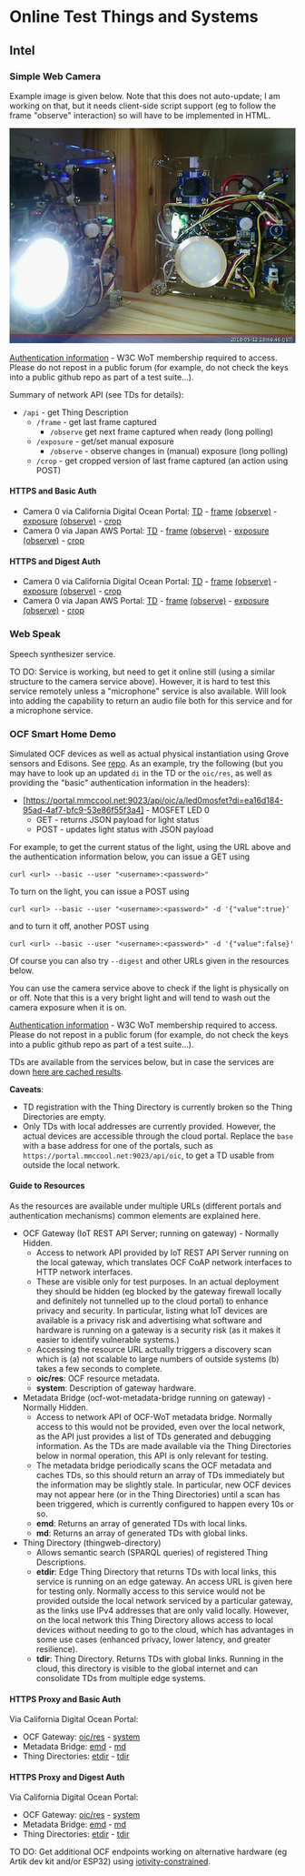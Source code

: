 # Online Test Things and Systems

## Intel

### Simple Web Camera
Example image is given below.  Note that this does not auto-update; I am working on that, but it needs client-side script support (eg to follow the frame "observe" interaction) so will have to be implemented in HTML.

![Example image from camera 0](IMAGES/intel_light_observe.jpeg)

[Authentication information](https://lists.w3.org/Archives/Member/member-wot-ig/2018May/0000.html) - W3C WoT membership required to access.  Please do not repost in a public forum (for example, do not check the keys into a public github repo as part of a test suite...).

Summary of network API (see TDs for details):
* `/api` - get Thing Description
    * `/frame` - get last frame captured
        - `/observe` get next frame captured when ready (long polling)
    * `/exposure` - get/set manual exposure
        - `/observe` - observe changes in (manual) exposure (long polling)
    * `/crop` - get cropped version of last frame captured (an action using POST)
          
#### HTTPS and Basic Auth
* Camera 0 via California Digital Ocean Portal:
    [TD](https://portal.mmccool.net:28443/api) -
    [frame](https://portal.mmccool.net:28443/api/frame)
          [(observe)](https://portal.mmccool.net:28443/api/frame/observe) -
    [exposure](https://portal.mmccool.net:28443/api/exposure)
          [(observe)](https://portal.mmccool.net:28443/api/exposure/observe) -
    [crop](https://portal.mmccool.net:28443/api/crop)
* Camera 0 via Japan AWS Portal:
    [TD](https://tiktok.mmccool.org:28443/api) -
    [frame](https://tiktok.mmccool.org:28443/api/frame)
          [(observe)](https://tiktok.mmccool.org:28443/api/frame/observe) -
    [exposure](https://tiktok.mmccool.org:28443/api/exposure)
          [(observe)](https://tiktok.mmccool.org:28443/api/exposure/observe) -
    [crop](https://tiktok.mmccool.org:28443/api/crop)

#### HTTPS and Digest Auth
* Camera 0 via California Digital Ocean Portal:
    [TD](https://portal.mmccool.net:28444/api) -
    [frame](https://portal.mmccool.net:28444/api/frame)
           [(observe)](https://portal.mmccool.net:28444/api/frame/observe) -
    [exposure](https://portal.mmccool.net:28444/api/exposure)
           [(observe)](https://portal.mmccool.net:28444/api/exposure/observe) -
    [crop](https://portal.mmccool.net:28444/api/crop)
* Camera 0 via Japan AWS Portal:
    [TD](https://tiktok.mmccool.org:28444/api) -
    [frame](https://tiktok.mmccool.org:28444/api/frame)
           [(observe)](https://tiktok.mmccool.org:28444/api/frame/observe) -
    [exposure](https://tiktok.mmccool.org:28444/api/exposure)
           [(observe)](https://tiktok.mmccool.org:28444/api/exposure/observe) -
    [crop](https://tiktok.mmccool.org:28444/api/crop)
    
      
### Web Speak
Speech synthesizer service.

TO DO: Service is working, but need to get it online still (using a similar structure to the camera service above).
However, it is hard to test this service remotely unless a "microphone" service is also available.
Will look into adding the capability to return an audio file both for this service and for a microphone service.

### OCF Smart Home Demo
Simulated OCF devices as well as actual physical instantiation using Grove sensors and Edisons.
See [repo](https://github.com/intel/SmartHome-Demo).  As an example, try the following (but you may have to
look up an updated `di` in the TD or the `oic/res`, as well as providing the "basic" authentication information in the headers):
* [https://portal.mmccool.net:9023/api/oic/a/led0mosfet?di=ea16d184-95ad-4af7-bfc9-53e86f55f3a4] - MOSFET LED 0
    - GET - returns JSON payload for light status
    - POST - updates light status with JSON payload
    
For example, to get the current status of the light, using the URL above and the authentication information below,
you can issue a GET using
```
curl <url> --basic --user "<username>:<password>"
```
To turn on the light, you can issue a POST using
```
curl <url> --basic --user "<username>:<password>" -d '{"value":true}'
```
and to turn it off, another POST using
```
curl <url> --basic --user "<username>:<password>" -d '{"value":false}'
```
Of course you can also try `--digest` and other URLs given in the resources below.
    
You can use the camera service above to check if the light is physically on or off.  Note that this is a very
bright light and will tend to wash out the camera exposure when it is on.

[Authentication information](https://lists.w3.org/Archives/Member/member-wot-ig/2018May/0003.html) - W3C WoT membership required to access.  Please do not repost in a public forum (for example, do not check the keys into a public github repo as part of a test suite...).

TDs are available from the services below, but in case the services
are down [here are cached results](intel_sample_tds.jsonld).

**Caveats**:
* TD registration with the Thing Directory is currently broken so the Thing Directories are empty.
* Only TDs with local addresses are currently provided.  However, the actual devices are accessible through
  the cloud portal.  Replace the `base` with a base address for one of the portals, such
  as `https://portal.mmccool.net:9023/api/oic`, to get a TD usable from outside the local network.
  
#### Guide to Resources
As the resources are available under multiple URLs (different portals and authentication mechanisms)
common elements are explained here.
* OCF Gateway (IoT REST API Server; running on gateway) - Normally Hidden.
    - Access to network API provided by IoT REST API Server running on the local gateway,
      which translates OCF CoAP network interfaces to HTTP network interfaces.
    - These are visible only for test purposes.  In an actual deployment they should be hidden (eg 
      blocked by the gateway firewall locally and definitely not tunnelled up to the cloud portal)
      to enhance privacy and security.  In particular, listing what IoT devices are available is
      a privacy risk and advertising what software and hardware is running
      on a gateway is a security risk (as it makes it easier to identify vulnerable systems.)
    - Accessing the resource URL actually triggers a discovery scan which is (a) not scalable to 
      large numbers of outside systems (b) takes a few seconds to complete.
    - **oic/res**: OCF resource metadata.
    - **system**: Description of gateway hardware. 
* Metadata Bridge (ocf-wot-metadata-bridge running on gateway) - Normally Hidden.
    - Access to network API of OCF-WoT metadata bridge.
      Normally access to this would not
      be provided, even over the local network, as the API just provides a list of TDs generated and
      debugging information.  As the TDs are made available via the Thing Directories below in normal
      operation, this API is only relevant for testing.
    - The metadata bridge periodically scans the OCF metadata and caches TDs, so this
      should return an array of TDs immediately but the information may be slightly stale.
      In particular, new OCF devices may not appear here (or in the Thing Directories) until
      a scan has been triggered, which is currently configured to happen every 10s or so.
    - **emd**: Returns an array of generated TDs with local links.
    - **md**: Returns an array of generated TDs with global links.
* Thing Directory (thingweb-directory)
    - Allows semantic search (SPARQL queries) of registered Thing Descriptions.
    - **etdir**: Edge Thing Directory that returns TDs with local links, this service is running on an edge gateway.
      An access URL is given here for testing only.
      Normally access to this service would not be provided outside the local
      network serviced by a particular gateway, as the links use IPv4 addresses that are only valid locally.
      However, on the local network this 
      Thing Directory allows access to local devices without needing to go to the cloud, which has advantages
      in some use cases (enhanced privacy, lower latency, and greater resilience).
    - **tdir**: Thing Directory.  Returns TDs with global links.  Running in the cloud, this directory is
      visible to the global internet and can consolidate TDs from multiple edge systems.

#### HTTPS Proxy and Basic Auth
Via California Digital Ocean Portal:
* OCF Gateway: [oic/res](https://portal.mmccool.net:9023/api/oic/res) -
               [system](https://portal.mmccool.net:9023/api/system)
* Metadata Bridge: [emd](https://portal.mmccool.net:9029) -
                   [md](https://portal.mmccool.net:9031)
* Thing Directories: [etdir](https://portal.mmccool.net:9025) -
                     [tdir](https://portal.mmccool.net:9027)
    
#### HTTPS Proxy and Digest Auth
Via California Digital Ocean Portal:
* OCF Gateway: [oic/res](https://portal.mmccool.net:9024/api/oic/res) -
               [system](https://portal.mmccool.net:9024/api/system)
* Metadata Bridge: [emd](https://portal.mmccool.net:9030) -
                   [md](https://portal.mmccool.net:9032)
* Thing Directories: [etdir](https://portal.mmccool.net:9026) -
                     [tdir](https://portal.mmccool.net:9028)

TO DO: Get additional OCF endpoints working on
alternative hardware (eg Artik dev kit and/or ESP32) using 
[iotivity-constrained](https://github.com/iotivity/iotivity-constrained).
